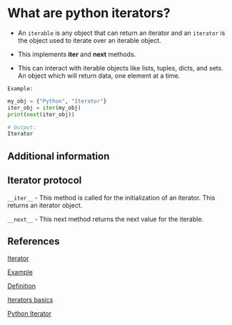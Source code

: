 # What are python iterators?

* An `iterable` is any object that can return an iterator and an `iterator` is the object used to iterate over an iterable object.

* This implements __iter__ and __next__ methods.

* This can interact with iterable objects like lists, tuples, dicts, and sets. An object which will return data, one element at a time.

`Example:`

```python
my_obj = {"Python", "Iterator"}
iter_obj = iter(my_obj)
print(next(iter_obj))

# Output:
Iterator
```

## Additional information

## Iterator protocol

`__iter__` - This method  is called for the initialization of an iterator. This returns an iterator object.

`__next__` - This next method returns the next value for the iterable.

## References

[Iterator](https://www.pythontutorial.net/advanced-python/python-iterators/)

[Example](https://www.edureka.co/blog/python-iterator)

[Definition](https://blog.avenuecode.com/containers-iterables-iterators-and-generators)

[Iterators basics](https://www.geeksforgeeks.org/iterators-in-python/)

[Python Iterator](https://www.programiz.com/python-programming/iterator)

